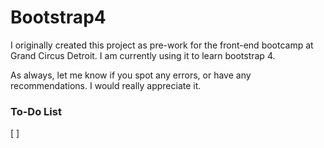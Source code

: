 # Bootstrap4

I originally created this project as pre-work for the front-end bootcamp at Grand Circus Detroit. I am currently using it to learn bootstrap 4.

As always, let me know if you spot any errors, or have any recommendations. I would really appreciate it.

### To-Do List
[ ]
